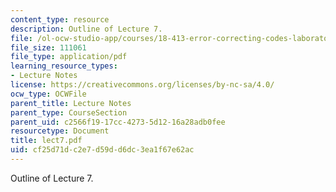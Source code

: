 ```yaml
---
content_type: resource
description: Outline of Lecture 7.
file: /ol-ocw-studio-app/courses/18-413-error-correcting-codes-laboratory-spring-2004/cf25d71dc2e7d59dd6dc3ea1f67e62ac_lect7.pdf
file_size: 111061
file_type: application/pdf
learning_resource_types:
- Lecture Notes
license: https://creativecommons.org/licenses/by-nc-sa/4.0/
ocw_type: OCWFile
parent_title: Lecture Notes
parent_type: CourseSection
parent_uid: c2566f19-17cc-4273-5d12-16a28adb0fee
resourcetype: Document
title: lect7.pdf
uid: cf25d71d-c2e7-d59d-d6dc-3ea1f67e62ac
---
```

Outline of Lecture 7.